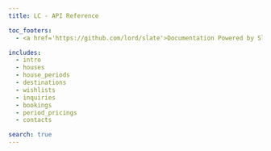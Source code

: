 ```yaml
---
title: LC - API Reference

toc_footers:
  - <a href='https://github.com/lord/slate'>Documentation Powered by Slate</a>

includes:
  - intro
  - houses
  - house_periods
  - destinations
  - wishlists
  - inquiries
  - bookings
  - period_pricings
  - contacts

search: true
---
```

